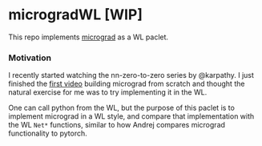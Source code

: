 # microgradWL [WIP]

This repo implements [micrograd](https://github.com/karpathy/micrograd) as a WL paclet.

### Motivation
I recently started watching the nn-zero-to-zero series by @karpathy. I just finished the [first video](https://youtu.be/VMj-3S1tku0) building micrograd from scratch and thought the natural exercise for me was to try implementing it in the WL.

One can call python from the WL, but the purpose of this paclet is to implement micrograd in a WL style, and compare that implementation with the WL `Net*` functions, similar to how Andrej compares micrograd functionality to pytorch.
